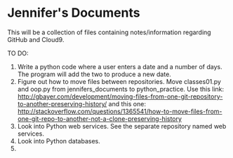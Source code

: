 # Jennifer's Documents

This will be a collection of files containing notes/information regarding GitHub and Cloud9.

TO DO:

1.  Write a python code where a user enters a date and a number of days.  The program will add the two to produce a new date.
2.  Figure out how to move files between repositories.  Move classes01.py and oop.py from jennifers_documents to python_practice.  Use this link: http://gbayer.com/development/moving-files-from-one-git-repository-to-another-preserving-history/ and this one: http://stackoverflow.com/questions/1365541/how-to-move-files-from-one-git-repo-to-another-not-a-clone-preserving-history
3.  Look into Python web services.  See the separate repository named web services.
4.  Look into Python databases.
5.  



